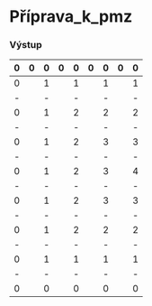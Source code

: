 # Příprava_k_pmz

### Výstup
| 0 | 0 | 0 | 0 | 0 | 0 | 0 | 0 | 0 |
| - | - | - | - | - | - | - | - | - |
| 0 || 1 || 1 || 1 || 1 || 1 || 1 || 1 || 0 |
| - || - || - || - || - || - || - || - || - |
| 0 || 1 || 2 || 2 || 2 || 2 || 2 || 1 || 0 |
| - || - || - || - || - || - || - || - || - |
| 0 || 1 || 2 || 3 || 3 || 3 || 2 || 1 || 0 |
| - || - || - || - || - || - || - || - || - |
| 0 || 1 || 2 || 3 || 4 || 3 || 2 || 1 || 0 |
| - || - || - || - || - || - || - || - || - |
| 0 || 1 || 2 || 3 || 3 || 3 || 2 || 1 || 0 |
| - || - || - || - || - || - || - || - || - |
| 0 || 1 || 2 || 2 || 2 || 2 || 2 || 1 || 0 |
| - || - || - || - || - || - || - || - || - |
| 0 || 1 || 1 || 1 || 1 || 1 || 1 || 1 || 0 |
| - || - || - || - || - || - || - || - || - |
| 0 || 0 || 0 || 0 || 0 || 0 || 0 || 0 || 0 |


